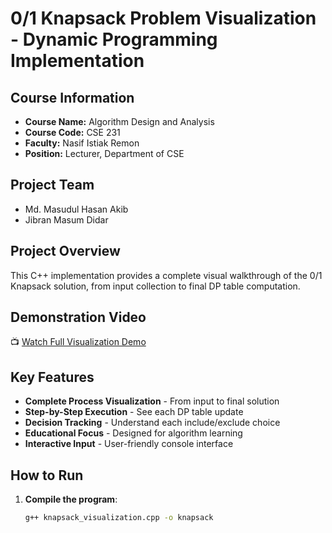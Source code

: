 # 0/1 Knapsack Problem Visualization - Dynamic Programming Implementation

## Course Information
- **Course Name:** Algorithm Design and Analysis  
- **Course Code:** CSE 231  
- **Faculty:** Nasif Istiak Remon  
- **Position:** Lecturer, Department of CSE  

## Project Team
- Md. Masudul Hasan Akib  
- Jibran Masum Didar  

## Project Overview
This C++ implementation provides a complete visual walkthrough of the 0/1 Knapsack solution, from input collection to final DP table computation.

## Demonstration Video
📺 [Watch Full Visualization Demo](https://drive.google.com/drive/folders/1wZOcLGQ8Fkq8a_P3KYgNlVRuTm49FFCL?usp=drive_link)

## Key Features
- **Complete Process Visualization** - From input to final solution  
- **Step-by-Step Execution** - See each DP table update  
- **Decision Tracking** - Understand each include/exclude choice  
- **Educational Focus** - Designed for algorithm learning  
- **Interactive Input** - User-friendly console interface  

## How to Run
1. **Compile the program**:
   ```bash
   g++ knapsack_visualization.cpp -o knapsack
